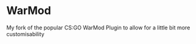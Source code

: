# WarMod

My fork of the popular CS:GO WarMod Plugin to allow for a little bit more customisability
